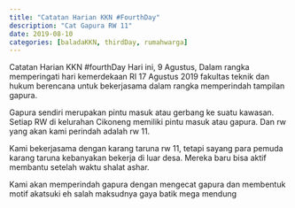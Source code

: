 ```yaml
---
title: "Catatan Harian KKN #FourthDay"
description: "Cat Gapura RW 11"
date: 2019-08-10
categories: [baladaKKN, thirdDay, rumahwarga]
---
```


Catatan Harian KKN #fourthDay
Hari ini, 9 Agustus, Dalam rangka memperingati hari kemerdekaan RI 17 Agustus 2019 fakultas teknik dan hukum berencana untuk bekerjasama dalam  rangka memperindah tampilan gapura. 

Gapura sendiri merupakan pintu masuk atau gerbang ke suatu kawasan. Setiap RW di kelurahan Cikoneng memiliki pintu masuk atau gapura. Dan rw yang akan kami perindah adalah rw 11.

Kami bekerjasama dengan karang taruna rw 11, tetapi sayang para pemuda karang taruna kebanyakan bekerja di luar desa. Mereka baru bisa aktif membantu setelah waktu shalat ashar. 

Kami akan memperindah gapura dengan mengecat gapura dan membentuk motif akatsuki eh salah maksudnya gaya batik mega mendung